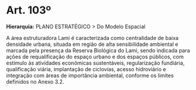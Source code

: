 # Art. 103º

**Hierarquia:** PLANO ESTRATÉGICO > Do Modelo Espacial

A área estruturadora Lami é caracterizada como centralidade de baixa densidade urbana, situada em região de alta sensibilidade ambiental e marcada pela presença da Reserva Biológica do Lami, sendo indicada para ações de requalificação do espaço urbano e dos espaços públicos, com estímulo às atividades econômicas sustentáveis, regularização fundiária, qualificação viária, implantação de ciclovias,
acesso hidroviário e integração com áreas de importância ambiental, conforme os limites definidos no Anexo 3.2.






